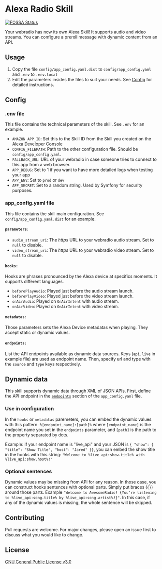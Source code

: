 # Alexa Radio Skill

[![FOSSA Status](https://app.fossa.com/api/projects/custom%2B2707%2Fgithub.com%2Fdehy%2Falexa-radio-skill.svg?type=shield)](https://app.fossa.com/projects/custom%2B2707%2Fgithub.com%2Fdehy%2Falexa-radio-skill?ref=badge_shield)

Your webradio has now its own Alexa Skill! It supports audio and video streams. You can configure a preroll message with dynamic content from an API.

## Usage

1. Copy the file `config/app_config.yaml.dist` to `config/app_config.yaml` and `.env` to `.env.local`
2. Edit the parameters insides the files to suit your needs. See [Config](#Config) for detailed instructions.

## Config

### .env file

This file contains the technical parameters of the skill. See `.env` for an example.

- `AMAZON_APP_ID`: Set this to the Skill ID from the Skill you created on the [Alexa Developer Console](https://www.developer.amazon.com/alexa/console/ask)
- `CONFIG_FILEPATH`: Path to the other configuration file. Should be `config/app_config.yaml`.
- `FALLBACK_URL`: URL of your webradio in case someone tries to connect to this app from a web browser.
- `APP_DEBUG`: Set to 1 if you want to have more detailed logs when testing your app
- `APP_ENV`: Set to `prod` or `dev`
- `APP_SECRET`: Set to a random string. Used by Symfony for security purposes.

### app_config.yaml file

This file contains the skill main configuration. See `config/app_config.yaml.dist` for an example.

#### `parameters:`

- `audio_stream_uri`: The *https* URL to your webradio audio stream. Set to `null` to disable.
- `video_stream_uri`: The *https* URL to your webradio video stream. Set to `null` to disable.

#### `hooks:`

Hooks are phrases pronounced by the Alexa device at specifics moments. It supports different languages.

- `beforePlayAudio`: Played just before the audio stream launch.
- `beforePlayVideo`: Played just before the video stream launch.
- `onAirAudio`: Played on `OnAirIntent` with audio stream.
- `onAirVideo`: Played on `OnAirIntent` with video stream.

#### `metadatas:`

Those parameters sets the Alexa Device metadatas when playing. They accept static or dynamic values.

#### `endpoints:`

List the API endpoints available as dynamic data sources. Keys (`api.live` in example file) are used as endpoint name. Then, specify url and type with the `source` and `type` keys respectively.

## Dynamic data

This skill supports dynamic data through XML of JSON APIs. First, define the API endpoint in the [`endpoints`](`endpoints:`) section of the `app_config.yaml` file.

### Use in configuration

In the `hooks` or `metadatas` paremeters, you can embed the dynamic values with this pattern: `%[endpoint_name]:[path]%` where `[endpoint_name]` is the endpoint name you set in the `endpoints` parameter, and `[path]` is the path to the property separated by dots.

Example: if your endpoint name is "live_api" and your JSON is `{ "show": { "title": "Show Title", "host": "Jared" }}`, you can embed the show title in the hooks with this string: `"Welcome to %live_api:show.title% with %live_api:show.host%!"`

### Optional sentences

Dynamic values may be missing from API for any reason. In those case, you can construct hooks sentences with optional parts. Simply put braces (`{}`) around those parts. Example `"Welcome to AwesomeRadio! {You're listening to %live_api:song.title% by %live_api:song.artist%!}"`. In this case, if any of the dynamic values is missing, the whole sentence will be skipped.

## Contributing

Pull requests are welcome. For major changes, please open an issue first to discuss what you would like to change.

## License

[GNU General Public License v3.0](https://www.gnu.org/licenses/gpl-3.0-standalone.html)